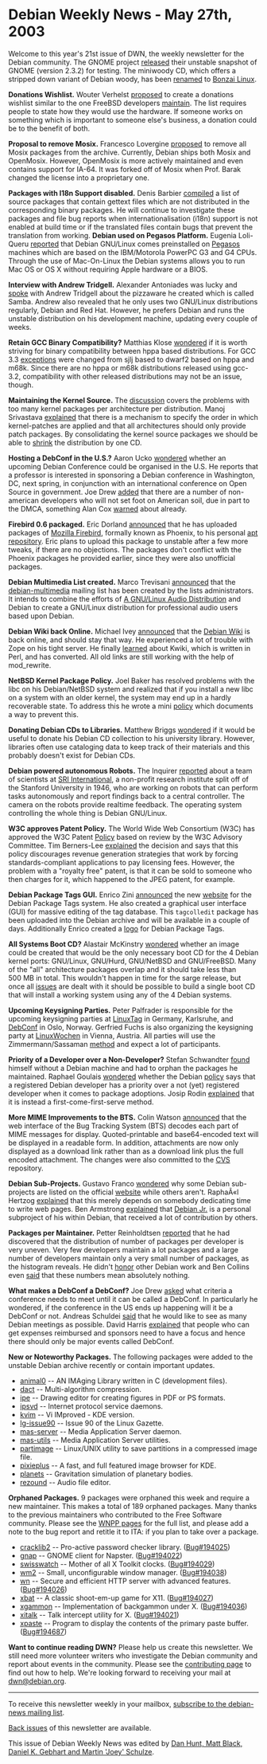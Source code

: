
Debian Weekly News - May 27th, 2003
===================================


Welcome to this year's 21st issue of DWN, the weekly newsletter for the
Debian community. The GNOME project [released](http://www.gnomedesktop.org/article.php?sid=1126) their
unstable snapshot of GNOME (version 2.3.2) for testing. The miniwoody CD,
which offers a stripped down variant of Debian woody, has been [renamed](https://www.debian.org/News/weekly/oldurl?http://www.debianplanet.org/node.php?id=954) to [Bonzai Linux](http://developer.berlios.de/projects/bonzai/).


**Donations Wishlist.** Wouter Verhelst [proposed](https://lists.debian.org/debian-devel-0305/msg01017.html) to
create a donations wishlist similar to the one FreeBSD developers [maintain](https://www.freebsd.org/donations/wantlist.html). The list
requires people to state how they would use the hardware. If someone works
on something which is important to someone else's business, a donation could be to
the benefit of both.


**Proposal to remove Mosix.** Francesco Lovergine [proposed](https://lists.debian.org/debian-devel-0305/msg01135.html) to
remove all Mosix packages from the archive. Currently, Debian ships both
Mosix and OpenMosix. However, OpenMosix is more actively maintained and even
contains support for IA-64. It was forked off of Mosix when Prof. Barak
changed the license into a proprietary one.


**Packages with I18n Support disabled.** Denis Barbier [compiled](https://lists.debian.org/debian-devel-0305/msg01363.html) a
list of source packages that contain gettext files which are not distributed
in the corresponding binary packages. He will continue to investigate these
packages and file bug reports when internationalisation (i18n) support is not
enabled at build time or if the translated files contain bugs that prevent the
translation from working.
**Debian used on Pegasos Platform.** Eugenia Loli-Queru [reported](http://www.osnews.com/story.php?news_id=3589) that Debian
GNU/Linux comes preinstalled on [Pegasos](http://www.pegasosppc.com/) machines which are based on the IBM/Motorola PowerPC G3 and G4
CPUs. Through the use of Mac-On-Linux the Debian systems allows you to run
Mac OS or OS X without requiring Apple hardware or a BIOS.


**Interview with Andrew Tridgell.** Alexander Antoniades was
lucky and [spoke](http://www.newsforge.com/article.pl?sid=03/05/02/1316220) with Andrew Tridgell about the pizzaware he created which is called
Samba. Andrew also revealed that he only uses two GNU/Linux distributions
regularly, Debian and Red Hat. However, he prefers Debian and runs the
unstable distribution on his development machine, updating every couple of
weeks.


**Retain GCC Binary Compatibility?** Matthias Klose [wondered](https://lists.debian.org/debian-gcc-0305/msg00385.html) if
it is worth striving for binary compatibility between hppa based distributions.
For GCC 3.3 [exceptions](http://gcc.gnu.org/ml/java/2001-12/msg00222.html) were changed from sjlj based to dwarf2 based on hppa and m68k.
Since there are no hppa or m68k distributions released using gcc-3.2,
compatibility with other released distributions may not be an issue,
though.


**Maintaining the Kernel Source.** The [discussion](https://lists.debian.org/debian-devel-0305/msg01334.html)
covers the problems with too many kernel packages per architecture per
distribution. Manoj Srivastava [explained](https://lists.debian.org/debian-devel-0305/msg01348.html)
that there is a mechanism to specify the order in which kernel-patches are
applied and that all architectures should only provide patch packages. By
consolidating the kernel source packages we should be able to [shrink](https://lists.debian.org/debian-devel-0305/msg01368.html) the
distribution by one CD.


**Hosting a DebConf in the U.S.?** Aaron Ucko [wondered](https://lists.debian.org/debian-devel-0305/msg01374.html)
whether an upcoming Debian Conference could be organised in the U.S. He reports
that a professor is interested in sponsoring a Debian conference in
Washington, DC, next spring, in conjunction with an international conference
on Open Source in government. Joe Drew [added](https://lists.debian.org/debian-devel-0305/msg01464.html) that
there are a number of non-american developers who will not set foot on
American soil, due in part to the DMCA, something Alan Cox [warned](http://slashdot.org/articles/01/07/22/0044234.shtml) about
already.


**Firebird 0.6 packaged.** Eric Dorland [announced](https://lists.debian.org/debian-devel-0305/msg01423.html)
that he has uploaded packages of [Mozilla Firebird](http://www.mozilla.org/projects/firebird/),
formally known as Phoenix, to his personal [apt repository](https://people.debian.org/~eric/debian/). Eric plans
to upload this package to unstable after a few more tweaks, if there are no
objections. The packages don't conflict with the Phoenix packages he provided
earlier, since they were also unofficial packages.


**Debian Multimedia List created.** Marco Trevisani [announced](https://lists.debian.org/debian-devel-0305/msg01465.html)
that the [debian-multimedia](https://lists.debian.org/debian-multimedia/) mailing list has been created by the lists
administrators. It intends to combine the efforts of [A GNU/Linux Audio
Distribution](http://fsfeurope.org/projects/agnula/) and Debian to create a GNU/Linux distribution for
professional audio users based upon Debian.


**Debian Wiki back Online.** Michael Ivey [announced](https://lists.debian.org/debian-devel-0305/msg01483.html)
that the [Debian Wiki](https://wiki.debian.org/) is back online, and
should stay that way. He experienced a lot of trouble with Zope on his tight
server. He finally [learned](http://www.perl.com/pub/a/2003/05/14/kwiki.html) about
Kwiki, which is written in Perl, and has converted. All old links are still
working with the help of mod\_rewrite.


**NetBSD Kernel Package Policy.** Joel Baker has resolved
problems with the libc on his Debian/NetBSD system and realized that if you
install a new libc on a system with an older kernel, the system may end up in
a hardly recoverable state. To address this he wrote a mini [policy](https://lists.debian.org/debian-bsd-0305/msg00016.html) which
documents a way to prevent this.


**Donating Debian CDs to Libraries.** Matthew Briggs [wondered](https://lists.debian.org/debian-cd-0305/msg00048.html) if it
would be useful to donate his Debian CD collection to his university library.
However, libraries often use cataloging data to keep track of their materials
and this probably doesn't exist for Debian CDs.


**Debian powered autonomous Robots.** The Inquirer [reported](http://www.theinquirer.net/?article=9653) about a team of
scientists at [SRI International](http://www.sri.com/), a non-profit
research institute split off of the Stanford University in 1946, who are working on
robots that can perform tasks autonomously and report findings back to a
central controller. The camera on the robots provide realtime feedback. The
operating system controlling the whole thing is Debian GNU/Linux.


**W3C approves Patent Policy.** The World Wide Web Consortium
(W3C) has approved the W3C Patent [Policy](http://www.w3.org/Consortium/Patent-Policy-20030520.html)
based on review by the W3C Advisory Committee. Tim Berners-Lee [explained](http://www.w3.org/2003/05/12-director-patent-decision-public.html) the decision and says that this policy discourages revenue
generation strategies that work by forcing standards-compliant applications to
pay licensing fees. However, the problem with a "royalty free" patent, is
that it can be sold to someone who then charges for it, which happened to the
JPEG patent, for example.


**Debian Package Tags GUI.** Enrico Zini [announced](https://lists.alioth.debian.org/pipermail/deb-usability-list/2003-May/000182.html) the new [website](http://debtags.deb-usability.alioth.debian.org/) for the
Debian Package Tags system. He also created a graphical user interface (GUI)
for massive editing of the tag database. This `tagcolledit`
package has been uploaded into the Debian archive and will be available in a
couple of days. Additionally Enrico created a [logo](http://debtags.deb-usability.alioth.debian.org/images/packageTags.svg) for Debian Package Tags.


**All Systems Boot CD?** Alastair McKinstry [wondered](https://lists.debian.org/debian-boot-0305/msg00446.html)
whether an image could be created that would be the only necessary boot CD
for the 4 Debian kernel ports: GNU/Linux, GNU/Hurd, GNU/NetBSD and GNU/FreeBSD.
Many of the "all" architecture packages overlap and it should take less than 500 MB in
total. This wouldn't happen in time for the sarge release, but once all [issues](https://lists.debian.org/debian-boot-0305/msg00445.html)
are dealt with it should be possible to build a single boot CD that will
install a working system using any of the 4 Debian systems.


**Upcoming Keysigning Parties.** Peter Palfrader is
responsible for the upcoming keysigning parties at [LinuxTag](http://www.palfrader.org/ksp-lt2k3.html) in Germany,
Karlsruhe, and [DebConf](https://www.debconf.org/debconf3/keysigning.php) in Oslo,
Norway. Gerfried Fuchs is also organizing the keysigning party at [LinuxWochen](http://linuxwochen.at/cgi-bin/index?funktion=view&id=100000377) in Vienna, Austria. All parties will use the
Zimmermann/Sassaman [method](http://sion.quickie.net/keysigning.txt) and expect a lot of participants.


**Priority of a Developer over a Non-Developer?** Stefan
Schwandter [found](https://lists.debian.org/debian-devel-0305/msg01584.html) himself without a Debian machine and had to orphan the packages he
maintained. Raphael Goulais [wondered](https://lists.debian.org/debian-devel-0305/msg01663.html)
whether the Debian [policy](https://www.debian.org/doc/debian-policy/) says that a
registered Debian developer has a priority over a not (yet) registered developer
when it comes to package adoptions. Josip Rodin [explained](https://lists.debian.org/debian-devel-0305/msg01668.html)
that it is instead a first-come-first-serve method.


**More MIME Improvements to the BTS.** Colin Watson [announced](https://lists.debian.org/debian-devel-0305/msg01650.html)
that the web interface of the Bug Tracking System (BTS) decodes each part of
MIME messages for display. Quoted-printable and base64-encoded text will be
displayed in a readable form. In addition, attachments are now only displayed
as a download link rather than as a download link plus the full encoded
attachment. The changes were also committed to the [CVS](https://cvs.debian.org/?cvsroot=debbugs) repository.


**Debian Sub-Projects.** Gustavo Franco [wondered](https://lists.debian.org/debian-devel-0305/msg01664.html)
why some Debian sub-projects are listed on the official [website](https://www.debian.org/devel/) while others aren't. RaphaÃ«l Hertzog [explained](https://lists.debian.org/debian-devel-0305/msg01736.html)
that this merely depends on somebody dedicating time to write web pages. Ben
Armstrong [explained](https://lists.debian.org/debian-devel-0305/msg01670.html) that [Debian Jr.](https://www.debian.org/devel/debian-jr/) is a
personal subproject of his within Debian, that received a lot of contribution
by others.


**Packages per Maintainer.** Petter Reinholdtsen [reported](https://lists.debian.org/debian-devel-0305/msg01704.html)
that he had discovered that the distribution of number of packages per
developer is very uneven. Very few developers maintain a lot packages and a
large number of developers maintain only a very small number of packages, as
the histogram reveals. He didn't [honor](https://lists.debian.org/debian-devel-0305/msg01721.html) other
Debian work and Ben Collins even [said](https://lists.debian.org/debian-devel-0305/msg01719.html) that
these numbers mean absolutely nothing.


**What makes a DebConf a DebConf?** Joe Drew [asked](https://lists.debian.org/debian-devel-0305/msg01710.html) what
criteria a conference needs to meet until it can be called a DebConf. In
particularly he wondered, if the conference in the US ends up happening will
it be a DebConf or not. Andreas Schuldei [said](https://lists.debian.org/debian-devel-0305/msg01741.html) that
he would like to see as many Debian meetings as possible. David Harris [explained](https://lists.debian.org/debian-devel-0305/msg01720.html)
that people who can get expenses reimbursed and sponsors need to have a focus
and hence there should only be major events called DebConf.


**New or Noteworthy Packages.** The following packages were
added to the unstable Debian archive recently or contain important updates.


* [animal0](https://packages.debian.org/unstable/libs/animal0)
 -- AN IMAging Library written in C (development files).
* [dact](https://packages.debian.org/unstable/utils/dact)
 -- Multi-algorithm compression.
* [ipe](https://packages.debian.org/unstable/graphics/ipe)
 -- Drawing editor for creating figures in PDF or PS formats.
* [ipsvd](https://packages.debian.org/unstable/net/ipsvd)
 -- Internet protocol service daemons.
* [kvim](https://packages.debian.org/unstable/editors/kvim)
 -- Vi IMproved - KDE version.
* [lg-issue90](https://packages.debian.org/unstable/doc/lg-issue90)
 -- Issue 90 of the Linux Gazette.
* [mas-server](https://packages.debian.org/unstable/sound/mas-server)
 -- Media Application Server daemon.
* [mas-utils](https://packages.debian.org/unstable/sound/mas-utils)
 -- Media Application Server utilities.
* [partimage](https://packages.debian.org/unstable/admin/partimage)
 -- Linux/UNIX utility to save partitions in a compressed image file.
* [pixieplus](https://packages.debian.org/unstable/kde/pixieplus)
 -- A fast, and full featured image browser for KDE.
* [planets](https://packages.debian.org/unstable/science/planets)
 -- Gravitation simulation of planetary bodies.
* [rezound](https://packages.debian.org/unstable/sound/rezound)
 -- Audio file editor.


**Orphaned Packages.** 9 packages were orphaned this week and
require a new maintainer. This makes a total of 189 orphaned packages. Many
thanks to the previous maintainers who contributed to the Free Software
community. Please see the [WNPP pages](https://www.debian.org/devel/wnpp/) for
the full list, and please add a note to the bug report and retitle it to ITA:
if you plan to take over a package.


* [cracklib2](https://packages.debian.org/unstable/utils/cracklib2)
 -- Pro-active password checker library.
 ([Bug#194025](https://bugs.debian.org/194025))
* [gnap](https://packages.debian.org/unstable/gnome/gnap)
 -- GNOME client for Napster.
 ([Bug#194022](https://bugs.debian.org/194022))
* [swisswatch](https://packages.debian.org/unstable/x11/swisswatch)
 -- Mother of all X Toolkit clocks.
 ([Bug#194029](https://bugs.debian.org/194029))
* [wm2](https://packages.debian.org/unstable/x11/wm2)
 -- Small, unconfigurable window manager.
 ([Bug#194038](https://bugs.debian.org/194038))
* [wn](https://packages.debian.org/unstable/web/wn)
 -- Secure and efficient HTTP server with advanced features.
 ([Bug#194026](https://bugs.debian.org/194026))
* [xbat](https://packages.debian.org/unstable/games/xbat)
 -- A classic shoot-em-up game for X11.
 ([Bug#194027](https://bugs.debian.org/194027))
* [xgammon](https://packages.debian.org/unstable/games/xgammon)
 -- Implementation of backgammon under X.
 ([Bug#194036](https://bugs.debian.org/194036))
* [xitalk](https://packages.debian.org/unstable/x11/xitalk)
 -- Talk intercept utility for X.
 ([Bug#194021](https://bugs.debian.org/194021))
* [xpaste](https://packages.debian.org/unstable/x11/xpaste)
 -- Program to display the contents of the primary paste buffer.
 ([Bug#194687](https://bugs.debian.org/194687))


**Want to continue reading DWN?** Please help us create this
newsletter. We still need more volunteer writers who investigate the Debian
community and report about events in the community. Please see the [contributing page](https://www.debian.org/News/weekly/contributing) to find out how
to help. We're looking forward to receiving your mail at [dwn@debian.org](mailto:dwn@debian.org).




---



 To receive this newsletter weekly in your mailbox, [subscribe to the debian-news mailing list](https://lists.debian.org/debian-news/).



[Back issues](https://www.debian.org/News/weekly/) of this newsletter are available.



This issue of Debian Weekly News was edited by [Dan Hunt, Matt Black, Daniel K. Gebhart and Martin 'Joey' Schulze](mailto:dwn@debian.org).






